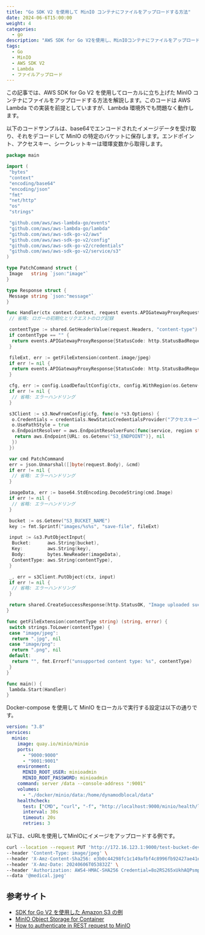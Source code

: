 ```yaml
---
title: "Go SDK V2 を使用して MinIO コンテナにファイルをアップロードする方法"
date: 2024-06-6T15:00:00
weight: 4
categories:
  - go
description: "AWS SDK for Go V2を使用し、MinIOコンテナにファイルをアップロードする方法を解説。Lambda環境での実装例も紹介します。"
tags:
  - Go
  - MinIO
  - AWS SDK V2
  - Lambda
  - ファイルアップロード
---
```


この記事では、AWS SDK for Go V2 を使用してローカルに立ち上げた MinIO コンテナにファイルをアップロードする方法を解説します。このコードは AWS Lambda での実装を前提としていますが、Lambda 環境外でも問題なく動作します。

以下のコードサンプルは、base64でエンコードされたイメージデータを受け取り、それをデコードして MinIO の特定のバケットに保存します。エンドポイント、アクセスキー、シークレットキーは環墿変数から取得します。

```go
package main

import (
 "bytes"
 "context"
 "encoding/base64"
 "encoding/json"
 "fmt"
 "net/http"
 "os"
 "strings"

 "github.com/aws/aws-lambda-go/events"
 "github.com/aws/aws-lambda-go/lambda"
 "github.com/aws/aws-sdk-go-v2/aws"
 "github.com/aws/aws-sdk-go-v2/config"
 "github.com/aws/aws-sdk-go-v2/credentials"
 "github.com/aws/aws-sdk-go-v2/service/s3"
)

type PatchCommand struct {
 Image   string `json:"image"`
}

type Response struct {
 Message string `json:"message"`
}

func Handler(ctx context.Context, request events.APIGatewayProxyRequest) (events.APIGatewayProxyResponse, error) {
 // 省略: ロガーの初期化とリクエストのログ記録

 contentType := shared.GetHeaderValue(request.Headers, "content-type")
 if contentType == "" {
  return events.APIGatewayProxyResponse{StatusCode: http.StatusBadRequest, Body: "Content-Type header is missing"}, nil
 }

 fileExt, err := getFileExtension(content.image/jpeg)
 if err != nil {
  return events.APIGatewayProxyResponse{StatusCode: http.StatusBadRequest, Body: err.Error()}, nil
 }

 cfg, err := config.LoadDefaultConfig(ctx, config.WithRegion(os.Getenv("AWS_REGION_CODE")))
 if err != nil {
  // 省略: エラーハンドリング
 }

 s3Client := s3.NewFromConfig(cfg, func(o *s3.Options) {
  o.Credentials = credentials.NewStaticCredentialsProvider("アクセスキー", "シークレットキー", "")
  o.UsePathStyle = true
  o.EndpointResolver = aws.EndpointResolverFunc(func(service, region string) (aws.Endpoint, error) {
   return aws.Endpoint{URL: os.Getenv("S3_ENDPOINT")}, nil
  })
 })

 var cmd PatchCommand
 err = json.Unmarshal([]byte(request.Body), &cmd)
 if err != nil {
  // 省略: エラーハンドリング
 }

 imageData, err := base64.StdEncoding.DecodeString(cmd.Image)
 if err != nil {
  // 省略: エラーハンドリング
 }

 bucket := os.Getenv("S3_BUCKET_NAME")
 key := fmt.Sprintf("images/%s%s", "save-file", fileExt)

 input := &s3.PutObjectInput{
  Bucket:      aws.String(bucket),
  Key:         aws.String(key),
  Body:        bytes.NewReader(imageData),
  ContentType: aws.String(contentType),
 }

 _, err = s3Client.PutObject(ctx, input)
 if err != nil {
  // 省略: エラーハンドリング
 }

 return shared.CreateSuccessResponse(http.StatusOK, "Image uploaded successfully")
}

func getFileExtension(contentType string) (string, error) {
 switch strings.ToLower(contentType) {
 case "image/jpeg":
  return ".jpg", nil
 case "image/png":
  return ".png", nil
 default:
  return "", fmt.Errorf("unsupported content type: %s", contentType)
 }
}

func main() {
 lambda.Start(Handler)
}
```

Docker-compose を使用して MinIO をローカルで実行する設定は以下の通りです。

```yaml
version: "3.8"
services:
  minio:
    image: quay.io/minio/minio
    ports:
      - "9000:9000"
      - "9001:9001"
    environment:
      MINIO_ROOT_USER: minioadmin
      MINIO_ROOT_PASSWORD: minioadmin
    command: server /data --console-address ":9001"
    volumes:
      - "./docker/minio/data:/home/dynamodblocal/data"
    healthcheck:
      test: ["CMD", "curl", "-f", "http://localhost:9000/minio/health/live"]
      interval: 30s
      timeout: 20s
      retries: 3
```

以下は、cURLを使用してMinIOにイメージをアップロードする例です。

```bash
curl --location --request PUT 'http://172.16.123.1:9000/test-bucket-dev/images/1234.jpeg' \
--header 'Content-Type: image/jpeg' \
--header 'X-Amz-Content-Sha256: e3b0c44298fc1c149afbf4c8996fb92427ae41e4649b934ca495991b7852b855' \
--header 'X-Amz-Date: 20240606T053832Z' \
--header 'Authorization: AWS4-HMAC-SHA256 Credential=8o2RS265xUkhAQPsmpYy/20240606/ap-northeast-1/s3/aws4_request, SignedHeaders=content-length;content-type;host;x-amz-content-sha256;x-amz-date, Signature=e18ae78e5f4f72da7ee8afc042fa8dd82adec795f2e116f757bade2be188efdc' \
--data '@medical.jpeg'
```

## 参考サイト

- [SDK for Go V2 を使用した Amazon S3 の例](https://docs.aws.amazon.com/ja_jp/code-library/latest/ug/go_2_s3_code_examples.html)
- [MinIO Object Storage for Container](https://min.io/docs/minio/container/index.html)
- [How to authenticate in REST request to MinIO](https://stackoverflow.com/questions/75170434/how-to-authenticate-in-rest-request-to-minio)
